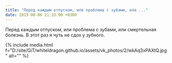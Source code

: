 ```yaml
---
title: "Перед каждым отпуском, или проблема с зубами, или ..."
date: 2015-08-06 21:33:00 +0300
---
```


Перед каждым отпуском, или проблема с зубами, или смертельная болезнь. В этот раз я чуть не сдох у зубного.

{% include media.html f="D:/site/GiT/whiteldragon.github.io/assets/vk_photos/2/wkAq3xPAXtQ.jpg" alt="" %}
